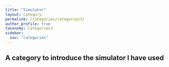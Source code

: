 ```yaml
---
title: "Simulator"
layout: category
permalink: /categories/categories3/
author_profile: true
taxonomy: Categories3
sidebar:
  nav: "categories"
---
```

 
## A category to introduce the simulator I have used
